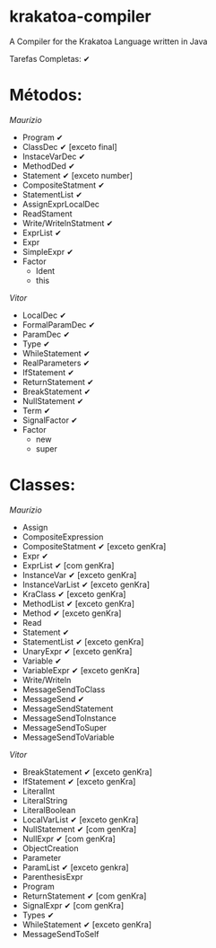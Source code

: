 # krakatoa-compiler
A Compiler for the Krakatoa Language written in Java

Tarefas Completas: ✔

Métodos:
================

*Maurízio*
* Program ✔
* ClassDec ✔ [exceto final]
* InstaceVarDec ✔
* MethodDed ✔
* Statement ✔ [exceto number]
* CompositeStatment ✔
* StatementList ✔
* AssignExprLocalDec
* ReadStament 
* Write/WritelnStatment ✔
* ExprList ✔
* Expr 
* SimpleExpr ✔
* Factor
    * Ident
    * this

*Vitor*
* LocalDec ✔
* FormalParamDec ✔
* ParamDec ✔
* Type ✔
* WhileStatement ✔
* RealParameters ✔
* IfStatement ✔
* ReturnStatement ✔
* BreakStatement ✔
* NullStatement ✔
* Term ✔
* SignalFactor ✔
* Factor
    * new
    * super

Classes:
================

*Maurízio*
* Assign
* CompositeExpression
* CompositeStatment ✔ [exceto genKra]
* Expr ✔
* ExprList ✔ [com genKra]
* InstanceVar ✔ [exceto genKra]
* InstanceVarList ✔ [exceto genKra]
* KraClass ✔ [exceto genKra]
* MethodList ✔ [exceto genKra]
* Method ✔ [exceto genKra]
* Read
* Statement ✔
* StatementList ✔ [exceto genKra]
* UnaryExpr ✔ [exceto genKra]
* Variable ✔
* VariableExpr ✔ [exceto genKra]
* Write/Writeln
* MessageSendToClass
* MessageSend ✔
* MessageSendStatement
* MessageSendToInstance
* MessageSendToSuper
* MessageSendToVariable

*Vitor*
* BreakStatement ✔ [exceto genKra]
* IfStatement ✔ [exceto genKra]
* LiteralInt
* LiteralString
* LiteralBoolean
* LocalVarList ✔ [exceto genKra]
* NullStatement ✔ [com genKra]
* NullExpr ✔ [com genKra]
* ObjectCreation
* Parameter
* ParamList ✔ [exceto genkra]
* ParenthesisExpr
* Program
* ReturnStatement ✔ [com genKra]
* SignalExpr ✔ [com genKra]
* Types ✔
* WhileStatement ✔ [exceto genKra]
* MessageSendToSelf
